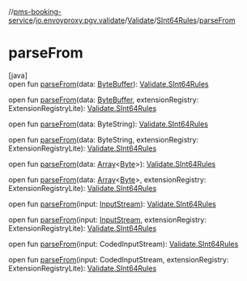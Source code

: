 //[pms-booking-service](../../../../index.md)/[io.envoyproxy.pgv.validate](../../index.md)/[Validate](../index.md)/[SInt64Rules](index.md)/[parseFrom](parse-from.md)

# parseFrom

[java]\
open fun [parseFrom](parse-from.md)(data: [ByteBuffer](https://docs.oracle.com/en/java/javase/23/docs/api/java.base/java/nio/ByteBuffer.html)): [Validate.SInt64Rules](index.md)

open fun [parseFrom](parse-from.md)(data: [ByteBuffer](https://docs.oracle.com/en/java/javase/23/docs/api/java.base/java/nio/ByteBuffer.html), extensionRegistry: ExtensionRegistryLite): [Validate.SInt64Rules](index.md)

open fun [parseFrom](parse-from.md)(data: ByteString): [Validate.SInt64Rules](index.md)

open fun [parseFrom](parse-from.md)(data: ByteString, extensionRegistry: ExtensionRegistryLite): [Validate.SInt64Rules](index.md)

open fun [parseFrom](parse-from.md)(data: [Array](https://kotlinlang.org/api/core/kotlin-stdlib/kotlin/-array/index.html)&lt;[Byte](https://kotlinlang.org/api/core/kotlin-stdlib/kotlin/-byte/index.html)&gt;): [Validate.SInt64Rules](index.md)

open fun [parseFrom](parse-from.md)(data: [Array](https://kotlinlang.org/api/core/kotlin-stdlib/kotlin/-array/index.html)&lt;[Byte](https://kotlinlang.org/api/core/kotlin-stdlib/kotlin/-byte/index.html)&gt;, extensionRegistry: ExtensionRegistryLite): [Validate.SInt64Rules](index.md)

open fun [parseFrom](parse-from.md)(input: [InputStream](https://docs.oracle.com/en/java/javase/23/docs/api/java.base/java/io/InputStream.html)): [Validate.SInt64Rules](index.md)

open fun [parseFrom](parse-from.md)(input: [InputStream](https://docs.oracle.com/en/java/javase/23/docs/api/java.base/java/io/InputStream.html), extensionRegistry: ExtensionRegistryLite): [Validate.SInt64Rules](index.md)

open fun [parseFrom](parse-from.md)(input: CodedInputStream): [Validate.SInt64Rules](index.md)

open fun [parseFrom](parse-from.md)(input: CodedInputStream, extensionRegistry: ExtensionRegistryLite): [Validate.SInt64Rules](index.md)